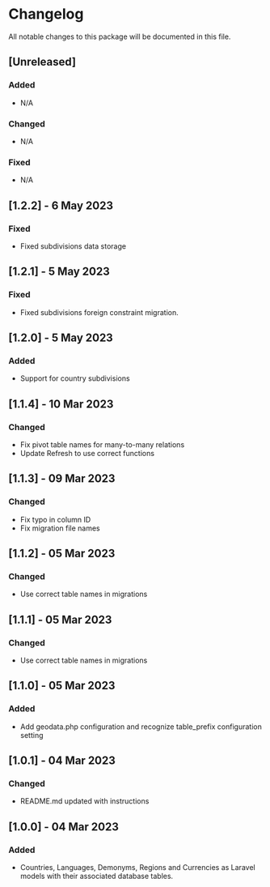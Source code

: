 # Changelog
All notable changes to this package will be documented in this file.

## [Unreleased]
### Added
- N/A
### Changed
- N/A
### Fixed
- N/A

## [1.2.2] - 6 May 2023
### Fixed
- Fixed subdivisions data storage
## [1.2.1] - 5 May 2023
### Fixed
- Fixed subdivisions foreign constraint migration.
## [1.2.0] - 5 May 2023
### Added
- Support for country subdivisions
## [1.1.4] - 10 Mar 2023
### Changed
- Fix pivot table names for many-to-many relations
- Update Refresh to use correct functions
## [1.1.3] - 09 Mar 2023
### Changed
- Fix typo in column ID
- Fix migration file names

## [1.1.2] - 05 Mar 2023
### Changed
- Use correct table names in migrations

## [1.1.1] - 05 Mar 2023
### Changed
- Use correct table names in migrations

## [1.1.0] - 05 Mar 2023
### Added
- Add geodata.php configuration and recognize table_prefix configuration setting

## [1.0.1] - 04 Mar 2023
### Changed
- README.md updated with instructions

## [1.0.0] - 04 Mar 2023
### Added
- Countries, Languages, Demonyms, Regions and Currencies as Laravel models with their associated database tables.
